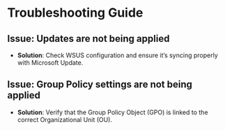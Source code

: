 # Troubleshooting Guide

## Issue: Updates are not being applied
- **Solution**: Check WSUS configuration and ensure it’s syncing properly with Microsoft Update.

## Issue: Group Policy settings are not being applied
- **Solution**: Verify that the Group Policy Object (GPO) is linked to the correct Organizational Unit (OU).
